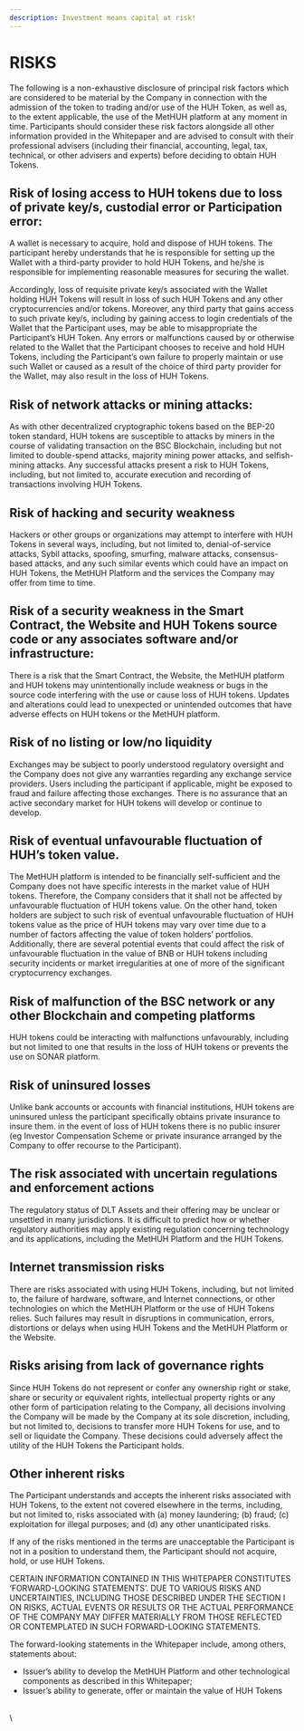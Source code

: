 ```yaml
---
description: Investment means capital at risk!
---
```


# RISKS

The following is a non-exhaustive disclosure of principal risk factors which are considered to be material by the Company in connection with the admission of the token to trading and/or use of the HUH Token, as well as, to the extent applicable, the use of the MetHUH platform at any moment in time. Participants should consider these risk factors alongside all other information provided in the Whitepaper and are advised to consult with their professional advisers (including their financial, accounting, legal, tax, technical, or other advisers and experts) before deciding to obtain HUH Tokens.

## Risk of losing access to HUH tokens due to loss of private key/s, custodial error or Participation error:

A wallet is necessary to acquire, hold and dispose of HUH tokens. The participant hereby understands that he is responsible for setting up the Wallet with a third-party provider to hold HUH Tokens, and he/she is responsible for implementing reasonable measures for securing the wallet.

Accordingly, loss of requisite private key/s associated with the Wallet holding HUH Tokens will result in loss of such HUH Tokens and any other cryptocurrencies and/or tokens. Moreover, any third party that gains access to such private key/s, including by gaining access to login credentials of the Wallet that the Participant uses, may be able to misappropriate the Participant’s HUH Token. Any errors or malfunctions caused by or otherwise related to the Wallet that the Participant chooses to receive and hold HUH Tokens, including the Participant’s own failure to properly maintain or use such Wallet or caused as a result of the choice of third party provider for the Wallet, may also result in the loss of HUH Tokens.

## Risk of network attacks or mining attacks:

As with other decentralized cryptographic tokens based on the BEP-20 token standard, HUH tokens are susceptible to attacks by miners in the course of validating transaction on the BSC Blockchain, including but not limited to double-spend attacks, majority mining power attacks, and selfish-mining attacks. Any successful attacks present a risk to HUH Tokens, including, but not limited to, accurate execution and recording of transactions involving HUH Tokens.

## Risk of hacking and security weakness

Hackers or other groups or organizations may attempt to interfere with HUH Tokens in several ways, including, but not limited to, denial-of-service attacks, Sybil attacks, spoofing, smurfing, malware attacks, consensus-based attacks, and any such similar events which could have an impact on HUH Tokens, the MetHUH Platform and the services the Company may offer from time to time.

## Risk of a security weakness in the Smart Contract, the Website and HUH Tokens source code or any associates software and/or infrastructure:

There is a risk that the Smart Contract, the Website, the MetHUH platform and HUH tokens may unintentionally include weakness or bugs in the source code interfering with the use or cause loss of HUH tokens. Updates and alterations could lead to unexpected or unintended outcomes that have adverse effects on HUH tokens or the MetHUH platform.

## Risk of no listing or low/no liquidity

Exchanges may be subject to poorly understood regulatory oversight and the Company does not give any warranties regarding any exchange service providers. Users including the participant if applicable, might be exposed to fraud and failure affecting those exchanges. There is no assurance that an active secondary market for HUH tokens will develop or continue to develop.

## Risk of eventual unfavourable fluctuation of HUH’s token value.

The MetHUH platform is intended to be financially self-sufficient and the Company does not have specific interests in the market value of HUH tokens. Therefore, the Company considers that it shall not be affected by unfavourable fluctuation of HUH tokens value. On the other hand, token holders are subject to such risk of eventual unfavourable fluctuation of HUH tokens value as the price of HUH tokens may vary over time due to a number of factors affecting the value of token holders’ portfolios. Additionally, there are several potential events that could affect the risk of unfavourable fluctuation in the value of BNB or HUH tokens including security incidents or market irregularities at one of more of the significant cryptocurrency exchanges.

## Risk of malfunction of the BSC network or any other Blockchain and competing platforms

HUH tokens could be interacting with malfunctions unfavourably, including but not limited to one that results in the loss of HUH tokens or prevents the use on SONAR platform.

## Risk of uninsured losses

Unlike bank accounts or accounts with financial institutions, HUH tokens are uninsured unless the participant specifically obtains private insurance to insure them. in the event of loss of HUH tokens there is no public insurer (eg Investor Compensation Scheme or private insurance arranged by the Company to offer recourse to the Participant).

## The risk associated with uncertain regulations and enforcement actions

The regulatory status of DLT Assets and their offering may be unclear or unsettled in many jurisdictions. It is difficult to predict how or whether regulatory authorities may apply existing regulation concerning technology and its applications, including the MetHUH Platform and the HUH Tokens.

## Internet transmission risks

There are risks associated with using HUH Tokens, including, but not limited to, the failure of hardware, software, and Internet connections, or other technologies on which the MetHUH Platform or the use of HUH Tokens relies. Such failures may result in disruptions in communication, errors, distortions or delays when using HUH Tokens and the MetHUH Platform or the Website.

## Risks arising from lack of governance rights

Since HUH Tokens do not represent or confer any ownership right or stake, share or security or equivalent rights, intellectual property rights or any other form of participation relating to the Company, all decisions involving the Company will be made by the Company at its sole discretion, including, but not limited to, decisions to transfer more HUH Tokens for use, and to sell or liquidate the Company. These decisions could adversely affect the utility of the HUH Tokens the Participant holds.

## Other inherent risks

The Participant understands and accepts the inherent risks associated with HUH Tokens, to the extent not covered elsewhere in the terms, including, but not limited to, risks associated with (a) money laundering; (b) fraud; (c) exploitation for illegal purposes; and (d) any other unanticipated risks.

If any of the risks mentioned in the terms are unacceptable the Participant is not in a position to understand them, the Participant should not acquire, hold, or use HUH Tokens.

CERTAIN INFORMATION CONTAINED IN THIS WHITEPAPER CONSTITUTES ‘FORWARD-LOOKING STATEMENTS’. DUE TO VARIOUS RISKS AND UNCERTAINTIES, INCLUDING THOSE DESCRIBED UNDER THE SECTION I ON RISKS, ACTUAL EVENTS OR RESULTS OR THE ACTUAL PERFORMANCE OF THE COMPANY MAY DIFFER MATERIALLY FROM THOSE REFLECTED OR CONTEMPLATED IN SUCH FORWARD-LOOKING STATEMENTS.

The forward-looking statements in the Whitepaper include, among others, statements about:

* Issuer’s ability to develop the MetHUH Platform and other technological components as described in this Whitepaper;
* Issuer’s ability to generate, offer or maintain the value of HUH Tokens

\
\
